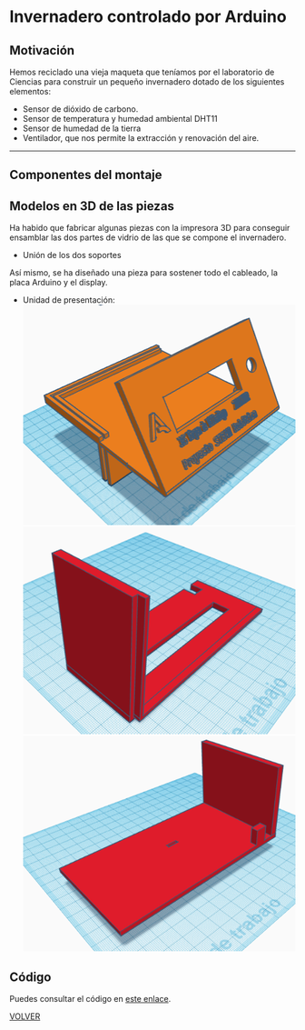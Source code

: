 # Invernadero controlado por Arduino

## Motivación  

Hemos reciclado una vieja maqueta que teníamos por el laboratorio de Ciencias para construir un pequeño invernadero dotado de los siguientes elementos:

- Sensor de dióxido de carbono.
- Sensor de temperatura y humedad ambiental DHT11
- Sensor de humedad de la tierra
- Ventilador, que  nos permite la extracción y renovación del aire.  

---

## Componentes del montaje  

## Modelos en 3D de las piezas  

Ha habido que fabricar algunas piezas con la impresora 3D para conseguir ensamblar las dos partes de vidrio de las que se compone el invernadero.  

- Unión de los dos soportes

Así mismo, se ha diseñado una pieza para sostener todo el cableado, la placa Arduino y el display.  

- Unidad de presentación:
![Pieza 1](img/PiezaInvernaderoCaja1.png "Unidad de presentación: pieza 1")  
![Pieza 2](img/PiezaInvernaderoCaja2.png "Unidad de presentación: pieza 2")  
![Pieza 3](img/PiezaInvernaderoCaja3.png "Unidad de presentación: pieza 3")  


## Código

Puedes consultar el código en [este enlace](codigo.md).



[VOLVER](https://angelmicelti.github.io/VilladiegoSTEAM/)